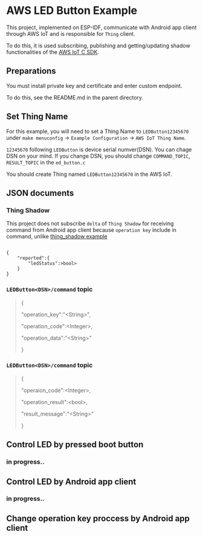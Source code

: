 # AWS LED Button Example

This project, implemented on ESP-IDF, communicate with Android app client through AWS IoT and is responsible for `Thing` client.

To do this, it is used subscribing, publishing and getting/updating shadow functionalities of the [AWS IoT C SDK](https://github.com/aws/aws-iot-device-sdk-embedded-C).

## Preparations

You must install private key and certificate and enter custom endpoint.

To do this, see the README.md in the parent directory.

## Set Thing Name

For this example, you will need to set a Thing Name to `LEDButton12345670` under `make menuconfig` -> `Example Configuration` -> `AWS IoT Thing Name`.

`12345670` following `LEDButton` is device serial numver(DSN). You can chage DSN on your mind. If you change DSN, you should change `COMMAND_TOPIC`, `RESULT_TOPIC` in the `ed_button.c`

You should create Thing named `LEDButton12345670` in the AWS IoT.

## JSON documents

### Thing Shadow

This project does not subscribe `delta` of `Thing Shadow` for receiving command from Android app client because `operation key` include in command, unlike [thing_shadow example](https://github.com/espressif/esp-idf/tree/master/examples/protocols/aws_iot/thing_shadow)
<pre><code>
{
	"reported":{
		"ledStatus":&#62;bool&#62;
	}
}
</code></pre>

### `LEDButton<DSN>/command` topic

>{
>
>	"operation_key":"\<String\>",
>
>	"operation_code":\<Integer\>,
>
>	"operation_data":"\<String\>"
>
>}

### `LEDButton<DSN>/command` topic

>{
>
>	"operaion_code":\<Integer\>,
>
>	"operation_result":\<bool\>,
>
>	"result_message":"\<String\>"
>
>}

## Control LED by pressed boot button

### in progress..

## Control LED by Android app client

### in progress..

## Change operation key proccess by Android app client